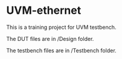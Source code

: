 # UVM-ethernet

This is a training project for UVM testbench.

The DUT files are in /Design folder.

The testbench files are in /Testbench folder.



